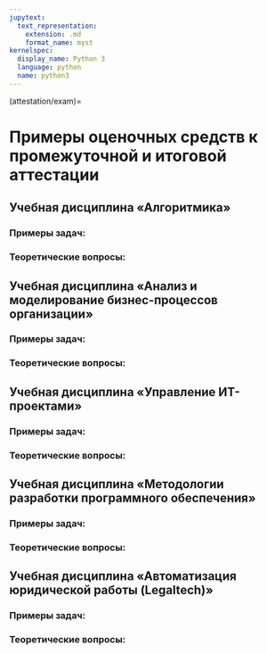 ```yaml
---
jupytext:
  text_representation:
    extension: .md
    format_name: myst
kernelspec:
  display_name: Python 3
  language: python
  name: python3
---
```


(attestation/exam)=
# Примеры оценочных средств к промежуточной и итоговой аттестации

## Учебная дисциплина &laquo;Алгоритмика&raquo;

### Примеры задач:

### Теоретические вопросы:


## Учебная дисциплина &laquo;Анализ и моделирование бизнес-процессов организации&raquo;

### Примеры задач:

### Теоретические вопросы:


## Учебная дисциплина &laquo;Управление ИT-проектами&raquo;

### Примеры задач:

### Теоретические вопросы:


## Учебная дисциплина &laquo;Методологии разработки программного обеспечения&raquo;

### Примеры задач:

### Теоретические вопросы:


## Учебная дисциплина &laquo;Автоматизация юридической работы (Legaltech)&raquo;

### Примеры задач:

### Теоретические вопросы:
